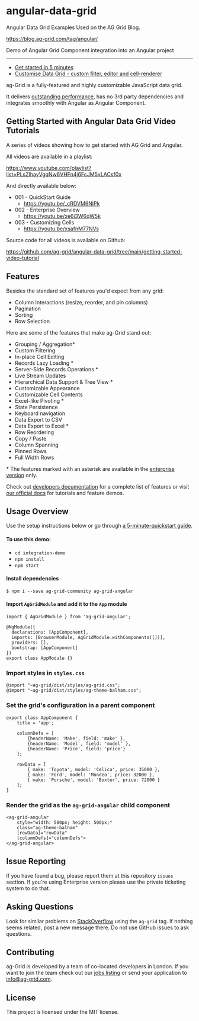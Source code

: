 # angular-data-grid

Angular Data Grid Examples Used on the AG Grid Blog.

https://blog.ag-grid.com/tag/angular/

Demo of Angular Grid Component integration into an Angular project

------

- [Get started in 5 minutes](https://blog.ag-grid.com/get-started-with-angular-grid-in-5-minutes/)
- [Customise Data Grid - custom filter, editor and cell-renderer](https://blog.ag-grid.com/learn-to-customize-angular-grid-in-less-than-10-minutes/)

ag-Grid is a fully-featured and highly customizable JavaScript data grid.

It delivers [outstanding performance](https://www.ag-grid.com/example.php), has no 3rd party dependencies and integrates smoothly with Angular as Angular Component. 


## Getting Started with Angular Data Grid Video Tutorials

A series of videos showing how to get started with AG Grid and Angular.

All videos are available in a playlist:

https://www.youtube.com/playlist?list=PLsZlhayVgqNw6VHFn4j6FcJM5vLACsf0x

And directly available below:

- 001 - QuickStart Guide
    - https://youtu.be/_cRDVM6NlPk
- 002 - Enterprise Overview
    - https://youtu.be/xe6i3W6qW5k
- 003 - Customizing Cells
    - https://youtu.be/xsafnM77NVs


Source code for all videos is available on Github:

https://github.com/ag-grid/angular-data-grid/tree/main/getting-started-video-tutorial


Features
--------------

Besides the standard set of features you'd expect from any grid:

* Column Interactions (resize, reorder, and pin columns)
* Pagination
* Sorting
* Row Selection

Here are some of the features that make ag-Grid stand out:

* Grouping / Aggregation*
* Custom Filtering
* In-place Cell Editing
* Records Lazy Loading *
* Server-Side Records Operations *
* Live Stream Updates
* Hierarchical Data Support & Tree View *
* Customizable Appearance
* Customizable Cell Contents
* Excel-like Pivoting *
* State Persistence
* Keyboard navigation
* Data Export to CSV
* Data Export to Excel *
* Row Reordering
* Copy / Paste 
* Column Spanning
* Pinned Rows
* Full Width Rows

\* The features marked with an asterisk are available in the [enterprise version](https://www.ag-grid.com/license-pricing.php) only.

Check out [developers documentation](https://www.ag-grid.com/angular-data-grid/) for a complete list of features or visit [our official docs](https://www.ag-grid.com/features-overview) for tutorials and feature demos.

Usage Overview
--------------

Use the setup instructions below or go through [a 5-minute-quickstart guide](https://www.ag-grid.com/angular-data-grid/getting-started/).

#### To use this demo:

- `cd integration-demo`
- `npm install`
- `npm start`

#### Install dependencies

    $ npm i --save ag-grid-community ag-grid-angular

#### Import `AgGridModule` and add it to the `App` module

	import { AgGridModule } from 'ag-grid-angular';

	@NgModule({
	  declarations: [AppComponent],
	  imports: [BrowserModule, AgGridModule.withComponents([])],
	  providers: [],
	  bootstrap: [AppComponent]
	})
	export class AppModule {}

### Import styles in `styles.css`

    @import "~ag-grid/dist/styles/ag-grid.css";
    @import "~ag-grid/dist/styles/ag-theme-balham.css";

### Set the grid's configuration in a parent component

	export class AppComponent {
		title = 'app';

		columnDefs = [
			{headerName: 'Make', field: 'make' },
			{headerName: 'Model', field: 'model' },
			{headerName: 'Price', field: 'price'}
		];

		rowData = [
			{ make: 'Toyota', model: 'Celica', price: 35000 },
			{ make: 'Ford', model: 'Mondeo', price: 32000 },
			{ make: 'Porsche', model: 'Boxter', price: 72000 }
		];
	}

### Render the grid as the `ag-grid-angular` child component

	<ag-grid-angular 
		style="width: 500px; height: 500px;" 
		class="ag-theme-balham"
		[rowData]="rowData" 
		[columnDefs]="columnDefs">
	</ag-grid-angular>

Issue Reporting
----------
If you have found a bug, please report them at this repository `issues` section. If you're using Enterprise version please use the private ticketing system to do that.


Asking Questions
-------------

Look for similar problems on [StackOverflow](https://stackoverflow.com/questions/tagged/ag-grid) using the `ag-grid` tag. If nothing seems related, post a new message there. Do not use GitHub issues to ask questions.

Contributing
------------
ag-Grid is developed by a team of co-located developers in London. If you want to join the team check out our [jobs listing](https://www.ag-grid.com/ag-grid-jobs-board) or send your application to info@ag-grid.com.

License
------------------
This project is licensed under the MIT license.
